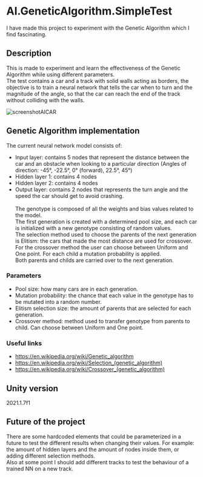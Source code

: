 # AI.GeneticAlgorithm.SimpleTest
I have made this project to experiment with the Genetic Algorithm which I find fascinating.

## Description
This is made to experiment and learn the effectiveness of the Genetic Algorithm while using different parameters.<br />
The test contains a car and a track with solid walls acting as borders, the objective is to train a neural network that tells the car when to turn and the magnitude of the angle, so that the car can reach the end of the track without colliding with the walls.

![screenshotAICAR](https://user-images.githubusercontent.com/85197456/125550518-fb60c95e-5de3-4706-ab8a-74960a392191.png)


## Genetic Algorithm implementation
The current neural network model consists of:
* Input layer: contains 5 nodes that represent the distance between the car and an obstacle when looking to a particular direction (Angles of direction: -45°, -22.5°, 0° (forward), 22.5°, 45°)
* Hidden layer 1: contains 4 nodes
* Hidden layer 2: contains 4 nodes
* Output layer: contains 2 nodes that represents the turn angle and the speed the car should get to avoid crashing.
<br /><br />
The genotype is composed of all the weights and bias values related to the model.<br />
The first generation is created with a determined pool size, and each car is initialized with a new genotype consisting of random values.<br />
The selection method used to choose the parents of the next generation is Elitism: the cars that made the most distance are used for crossover.<br />
For the crossover method the user can choose between Uniform and One point. For each child a mutation probability is applied.<br />
Both parents and childs are carried over to the next generation. <br />

### Parameters
* Pool size: how many cars are in each generation.
* Mutation probability: the chance that each value in the genotype has to be mutated into a random number.
* Elitism selection size: the amount of parents that are selected for each generation.
* Crossover method: method used to transfer genotype from parents to child. Can choose between Uniform and One point. 

### Useful links
* https://en.wikipedia.org/wiki/Genetic_algorithm
* https://en.wikipedia.org/wiki/Selection_(genetic_algorithm)
* https://en.wikipedia.org/wiki/Crossover_(genetic_algorithm)

## Unity version
2021.1.7f1

## Future of the project
There are some hardcoded elements that could be parameterized in a future to test the different results when changing their values. For example: the amount of hidden layers and the amount of nodes inside them, or adding different selection methods. <br/>
Also at some point I should add different tracks to test the behaviour of a trained NN on a new track.
